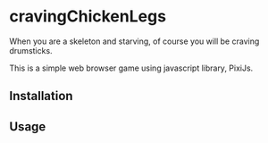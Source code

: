 # cravingChickenLegs
When you are a skeleton and starving, of course you will be craving drumsticks.

This is a simple web browser game using javascript library, PixiJs.


## Installation


## Usage

```javascript
